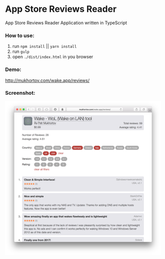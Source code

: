# App Store Reviews Reader #


App Store Reviews Reader Application written in TypeScript


### How to use:

1. run `npm install` || `yarn install`
2. run `gulp`
3. open `./dist/index.html` in you browser

### Demo:

http://mukhortov.com/wake.app/reviews/


### Screenshot:

![App-Screenshot](app-screenshot.png)

